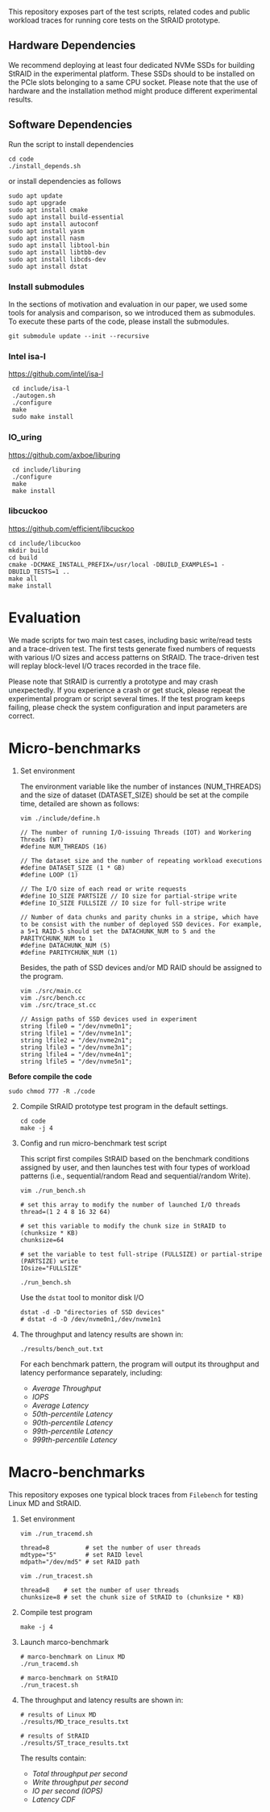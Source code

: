 This repository exposes part of the test scripts, related codes and public workload traces for running core tests on the StRAID prototype.

## Hardware Dependencies
We recommend deploying at least four dedicated NVMe SSDs for building StRAID in the experimental platform. These SSDs should to be installed on the PCIe slots belonging to a same CPU socket. Please note that the use of hardware and the installation method might produce different experimental results.


## Software Dependencies

Run the script to install dependencies
```
cd code
./install_depends.sh 
```

or install dependencies as follows
```
sudo apt update
sudo apt upgrade
sudo apt install cmake
sudo apt install build-essential
sudo apt install autoconf
sudo apt install yasm
sudo apt install nasm
sudo apt install libtool-bin
sudo apt install libtbb-dev
sudo apt install libcds-dev
sudo apt install dstat
```
### Install submodules
In the sections of motivation and evaluation in our paper, we used some tools for analysis and comparison, so we introduced them as submodules. To execute these parts of the code, please install the submodules.
```
git submodule update --init --recursive
```

### Intel isa-l
https://github.com/intel/isa-l
   ```
    cd include/isa-l
    ./autogen.sh
    ./configure
    make
    sudo make install
   ```

### IO_uring
https://github.com/axboe/liburing

   ```
    cd include/liburing
    ./configure
    make
    make install
   ```

### libcuckoo
https://github.com/efficient/libcuckoo
   ```
   cd include/libcuckoo
   mkdir build
   cd build
   cmake -DCMAKE_INSTALL_PREFIX=/usr/local -DBUILD_EXAMPLES=1 -DBUILD_TESTS=1 ..
   make all
   make install
   ```


# Evaluation
We made scripts for two main test cases, including basic write/read tests and a trace-driven test. The first tests generate fixed numbers of requests with various I/O sizes and access patterns on StRAID. The trace-driven test will replay block-level I/O traces recorded in the trace file. 

Please note that StRAID is currently a prototype and may crash unexpectedly. If you experience a crash or get stuck, please repeat the experimental program or script several times. If the test program keeps failing, please check the system configuration and input parameters are correct.

# Micro-benchmarks

1. Set environment
   
   The environment variable like the number of instances (NUM_THREADS) and the size of dataset (DATASET_SIZE) should be set at the compile time, detailed are shown as follows:

   ```
   vim ./include/define.h

   // The number of running I/O-issuing Threads (IOT) and Workering Threads (WT)
   #define NUM_THREADS (16) 
   
   // The dataset size and the number of repeating workload executions
   #define DATASET_SIZE (1 * GB)
   #define LOOP (1)    

   // The I/O size of each read or write requests
   #define IO_SIZE PARTSIZE // IO size for partial-stripe write
   #define IO_SIZE FULLSIZE // IO size for full-stripe write

   // Number of data chunks and parity chunks in a stripe, which have to be consist with the number of deployed SSD devices. For example, a 5+1 RAID-5 should set the DATACHUNK_NUM to 5 and the PARITYCHUNK_NUM to 1
   #define DATACHUNK_NUM (5)                              
   #define PARITYCHUNK_NUM (1)                    
   ```

   Besides, the path of SSD devices and/or MD RAID should be assigned to the program.

   ```
   vim ./src/main.cc
   vim ./src/bench.cc
   vim ./src/trace_st.cc

   // Assign paths of SSD devices used in experiment
   string lfile0 = "/dev/nvme0n1";
   string lfile1 = "/dev/nvme1n1";
   string lfile2 = "/dev/nvme2n1";
   string lfile3 = "/dev/nvme3n1";
   string lfile4 = "/dev/nvme4n1";
   string lfile5 = "/dev/nvme5n1";

   ```


**Before compile the code**
   ```
   sudo chmod 777 -R ./code
   ```

2. Compile StRAID prototype test program in the default settings.
   ```
   cd code
   make -j 4
   ```
3. Config and run micro-benchmark test script
   
   This script first compiles StRAID based on the benchmark conditions assigned by user, and then launches test with four types of workload patterns (i.e., sequential/random Read and sequential/random Write).
   ```
   vim ./run_bench.sh

   # set this array to modify the number of launched I/O threads
   thread=(1 2 4 8 16 32 64) 

   # set this variable to modify the chunk size in StRAID to (chunksize * KB)
   chunksize=64 

   # set the variable to test full-stripe (FULLSIZE) or partial-stripe (PARTSIZE) write
   IOsize="FULLSIZE" 
   ```

   ```
   ./run_bench.sh
   ```

   Use the `dstat` tool to monitor disk I/O
   ```
   dstat -d -D "directories of SSD devices"
   # dstat -d -D /dev/nvme0n1,/dev/nvme1n1
   ```

4. The throughput and latency results are shown in:

   ```
   ./results/bench_out.txt
   ```
   For each benchmark pattern, the program will output its throughput and latency performance separately, including: 
   
   + *Average Throughput*
   + *IOPS*
   + *Average Latency* 
   + *50th-percentile Latency* 
   + *90th-percentile Latency* 
   + *99th-percentile Latency* 
   + *999th-percentile Latency*



# Macro-benchmarks

This repository exposes one typical block traces from `Filebench` for testing Linux MD and StRAID.

1. Set environment
   ```
   vim ./run_tracemd.sh

   thread=8          # set the number of user threads
   mdtype="5"        # set RAID level
   mdpath="/dev/md5" # set RAID path
   ```

   ```
   vim ./run_tracest.sh

   thread=8    # set the number of user threads
   chunksize=8 # set the chunk size of StRAID to (chunksize * KB)
   ```

2. Compile test program
   ```
   make -j 4
   ```

3. Launch marco-benchmark
   ```
   # marco-benchmark on Linux MD
   ./run_tracemd.sh

   # marco-benchmark on StRAID
   ./run_tracest.sh
   ```

4. The throughput and latency results are shown in:
   ```
   # results of Linux MD
   ./results/MD_trace_results.txt

   # results of StRAID
   ./results/ST_trace_results.txt
   ```

   The results contain: 
   + *Total throughput per second*
   + *Write throughput per second* 
   + *IO per second (IOPS)*
   + *Latency CDF*